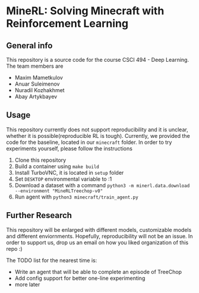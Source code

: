 # MineRL: Solving Minecraft with Reinforcement Learning
## General info
This repository is a source code for the course CSCI 494 - Deep Learning. The team members are
<ul>
<li>Maxim Mametkulov</li>
<li>Anuar Suleimenov</li>
<li>Nuradil Kozhakhmet</li>
<li>Abay Artykbayev</li>
</ul>

## Usage

This repository currently does not support reproducibility and it is unclear, whether it is possible(reproducible RL is tough). Currently, we provided the code for the baseline, located in our <code>minecraft</code> folder. In order to try experiments yourself, please follow the instructions
<ol>
<li>Clone this repository</li>
<li>Build a container using <code>make build</code></li>
<li>Install TurboVNC, it is located in <code>setup</code> folder</li>
<li>Set <code>DESKTOP</code> environmental variable to :1</li>
<li>Download a dataset with a command <code>python3 -m minerl.data.download --environment "MineRLTreechop-v0"</code></li>
<li>Run agent with <code>python3 minecraft/train_agent.py</code></li>
</ol>

## Further Research

This repository will be enlarged with different models, customizable models and different enviornments. Hopefully, reproducibility will not be an issue. In order to support us, drop us an email on how you liked organization of this repo :)

The TODO list for the nearest time is:
<ul>
<li>Write an agent that will be able to complete an episode of TreeChop</li>
<li>Add config support for better one-line experimenting</li>
<li>more later</li>
</ul>